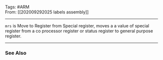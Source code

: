 Tags: #ARM  
From: [[202009292025 labels assembly]]

---
`mrs` is Move to Register from Special register, moves a a value of special register from a co processor register or status register to general purpose register.

---
### See Also

